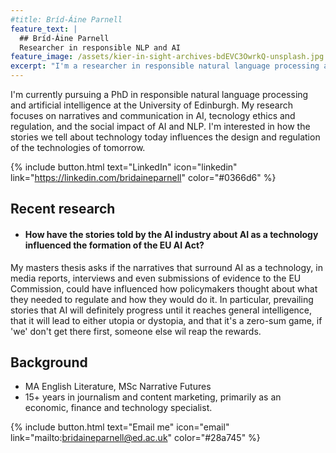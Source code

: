 ```yaml
---
#title: Bríd-Áine Parnell
feature_text: |
  ## Bríd-Áine Parnell
  Researcher in responsible NLP and AI
feature_image: /assets/kier-in-sight-archives-bdEVC3OwrkQ-unsplash.jpg
excerpt: "I'm a researcher in responsible natural language processing and artificial intelligence, focused on narratives and communication in AI, tecnology ethics and regulation, and the social impact of AI and NLP."
---
```


I'm currently pursuing a PhD in responsible natural language processing and artificial intelligence at the University of Edinburgh. My research focuses on narratives and communication in AI, tecnology ethics and regulation, and the social impact of AI and NLP. I'm interested in how the stories we tell about technology today influences the design and regulation of the technologies of tomorrow.

{% include button.html text="LinkedIn" icon="linkedin" link="https://linkedin.com/bridaineparnell" color="#0366d6" %}

## Recent research

- #### How have the stories told by the AI industry about AI as a technology influenced the formation of the EU AI Act?
My masters thesis asks if the narratives that surround AI as a technology, in media reports, interviews and even submissions of evidence to the EU Commission, could have influenced how policymakers thought about what they needed to regulate and how they would do it. In particular, prevailing stories that AI will definitely progress until it reaches general intelligence, that it will lead to either utopia or dystopia, and that it's a zero-sum game, if 'we' don't get there first, someone else wil reap the rewards.

## Background

- MA English Literature, MSc Narrative Futures
- 15+ years in journalism and content marketing, primarily as an economic, finance and technology specialist.

{% include button.html text="Email me" icon="email" link="mailto:bridaineparnell@ed.ac.uk" color="#28a745" %}
